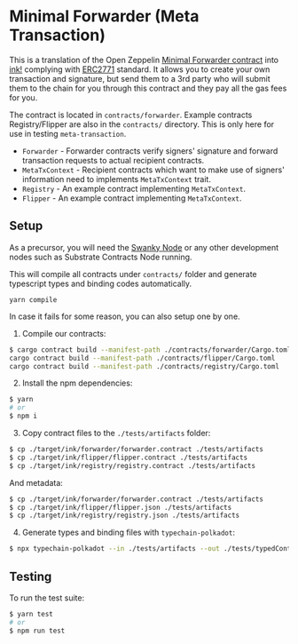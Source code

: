 # Minimal Forwarder (Meta Transaction)
This is a translation of the Open Zeppelin [Minimal Forwarder contract](https://github.com/OpenZeppelin/openzeppelin-contracts/blob/master/contracts/metatx/MinimalForwarder.sol) into [ink!](https://use.ink/) complying with [ERC2771](https://eips.ethereum.org/EIPS/eip-2771) standard. It allows you to create your own transaction and signature, but send them to a 3rd party who will submit them to the chain for you through this contract and they pay all the gas fees for you.

The contract is located in `contracts/forwarder`. Example contracts Registry/Flipper are also in the `contracts/` directory. This is only here for use in testing `meta-transaction`.

- `Forwarder` - Forwarder contracts verify signers' signature and forward transaction requests to actual recipient contracts.
- `MetaTxContext` - Recipient contracts which want to make use of signers' information need to implements `MetaTxContext` trait.
- `Registry` - An example contract implementing `MetaTxContext`.
- `Flipper` - An example contract implementing `MetaTxContext`.

## Setup
As a precursor, you will need the [Swanky Node](https://github.com/AstarNetwork/swanky-node) or any other development nodes such as Substrate Contracts Node running.

This will compile all contracts under `contracts/` folder and generate typescript types and binding codes automatically.
```
yarn compile
```

In case it fails for some reason, you can also setup one by one.

1) Compile our contracts:
```bash
$ cargo contract build --manifest-path ./contracts/forwarder/Cargo.toml
cargo contract build --manifest-path ./contracts/flipper/Cargo.toml
cargo contract build --manifest-path ./contracts/registry/Cargo.toml
```

2) Install the npm dependencies:
```bash
$ yarn
# or
$ npm i
```

3) Copy contract files to the `./tests/artifacts` folder:
```bash
$ cp ./target/ink/forwarder/forwarder.contract ./tests/artifacts
$ cp ./target/ink/flipper/flipper.contract ./tests/artifacts
$ cp ./target/ink/registry/registry.contract ./tests/artifacts
```
And metadata:
```bash
$ cp ./target/ink/forwarder/forwarder.contract ./tests/artifacts
$ cp ./target/ink/flipper/flipper.json ./tests/artifacts
$ cp ./target/ink/registry/registry.json ./tests/artifacts

```

4) Generate types and binding files with `typechain-polkadot`:
```bash
$ npx typechain-polkadot --in ./tests/artifacts --out ./tests/typedContracts
```

## Testing
To run the test suite:
```bash
$ yarn test
# or
$ npm run test
```
